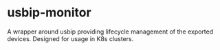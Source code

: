 # usbip-monitor
A wrapper around usbip providing lifecycle management of the exported devices. Designed for usage in K8s clusters.

